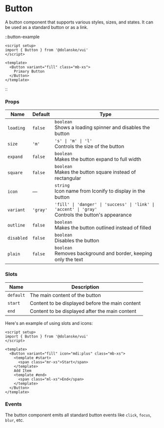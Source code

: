 # Button

A button component that supports various styles, sizes, and states. It can be used as a standard button or as a link.

::button-example

```vue
<script setup>
import { Button } from '@dolanske/vui'
</script>

<template>
  <Button variant="fill" class="mb-xs">
    Primary Button
  </Button>
</template>
```

::

### Props

| Name       | Default  | Type                                                                                                    |
| ---------- | -------- | ------------------------------------------------------------------------------------------------------- |
| `loading`  | `false`  | `boolean` <br> Shows a loading spinner and disables the button                                          |
| `size`     | `'m'`    | `'s' \| 'm' \| 'l'` <br> Controls the size of the button                                                |
| `expand`   | `false`  | `boolean` <br> Makes the button expand to full width                                                    |
| `square`   | `false`  | `boolean` <br> Makes the button square instead of rectangular                                           |
| `icon`     | —        | `string` <br> Icon name from Iconify to display in the button                                           |
| `variant`  | `'gray'` | `'fill' \| 'danger' \| 'success' \| 'link' \| 'accent' \| 'gray'` <br> Controls the button's appearance |
| `outline`  | `false`  | `boolean` <br> Makes the button outlined instead of filled                                              |
| `disabled` | `false`  | `boolean` <br> Disables the button                                                                      |
| `plain`    | `false`  | `boolean` <br> Removes background and border, keeping only the text                                     |

### Slots

| Name      | Description                                     |
| --------- | ----------------------------------------------- |
| `default` | The main content of the button                  |
| `start`   | Content to be displayed before the main content |
| `end`     | Content to be displayed after the main content  |

Here's an example of using slots and icons:

```vue
<script setup>
import { Button } from '@dolanske/vui'
</script>

<template>
  <Button variant="fill" icon="mdi:plus" class="mb-xs">
    <template #start>
      <span class="mr-xs">Start</span>
    </template>
    Add Item
    <template #end>
      <span class="ml-xs">End</span>
    </template>
  </Button>
</template>
```

### Events

The button component emits all standard button events like `click`, `focus`, `blur`, etc.
